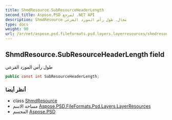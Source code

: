 ```yaml
---
title: ShmdResource.SubResourceHeaderLength
second_title: Aspose.PSD لمرجع .NET API
description: ShmdResource مجال. طول رأس المورد الفرعي
type: docs
weight: 90
url: /ar/net/aspose.psd.fileformats.psd.layers.layerresources/shmdresource/subresourceheaderlength/
---
```

## ShmdResource.SubResourceHeaderLength field

طول رأس المورد الفرعي

```csharp
public const int SubResourceHeaderLength;
```

### أنظر أيضا

* class [ShmdResource](../)
* مساحة الاسم [Aspose.PSD.FileFormats.Psd.Layers.LayerResources](../../shmdresource/)
* المجسم [Aspose.PSD](../../../)


